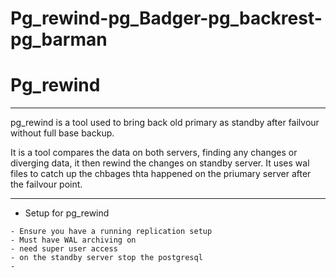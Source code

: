 # Pg_rewind-pg_Badger-pg_backrest-pg_barman


# Pg_rewind
---
pg_rewind is a tool used to bring back old primary as standby after failvour without full base backup.

It is a tool compares the data on both servers, finding any changes or diverging data, it then rewind the changes on standby server.
It uses wal files to catch up the chbages thta happened on the priumary server after the failvour point.

---
- Setup for pg_rewind 
```
- Ensure you have a running replication setup
- Must have WAL archiving on
- need super user access
- on the standby server stop the postgresql
- 



